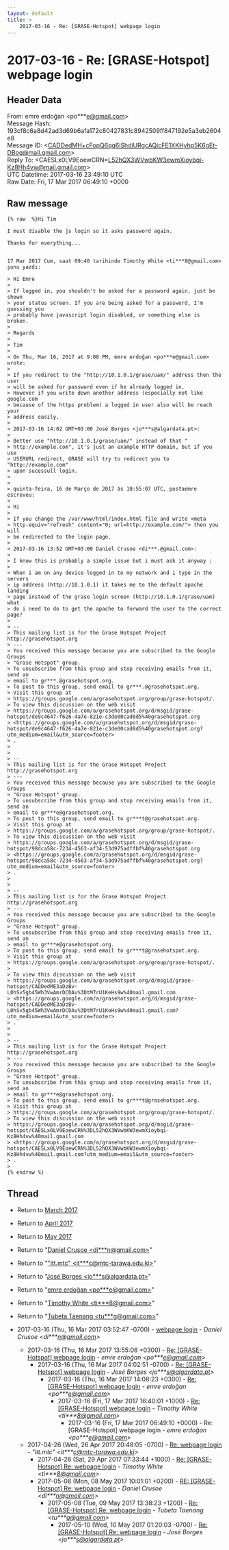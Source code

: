 ```yaml
---
layout: default
title: >
    2017-03-16 - Re: [GRASE-Hotspot] webpage login
---
```


# 2017-03-16 - Re: [GRASE-Hotspot] webpage login

## Header Data

From: emre erdoğan \<po***e@gmail.com\><br>
Message Hash: 193cf8c6a8d42ad3d69b6afa172c80427831c8942509ff847192e5a3eb2604e8<br>
Message ID: \<CADDedMH+cFopQ6qq6iShdiURgcAQicFE1XKHyhp5K6gEt-DBog@mail.gmail.com\><br>
Reply To: \<CAESLx0LV9EoewCRN=L52hQX3WVwbKW3ewmXioybqi-Kz8Hh4vw@mail.gmail.com\><br>
UTC Datetime: 2017-03-16 23:49:10 UTC<br>
Raw Date: Fri, 17 Mar 2017 06:49:10 +0000<br>

## Raw message

```
{% raw  %}Hi Tim

I must disable the js login so it asks password again.

Thanks for everything...


17 Mar 2017 Cum, saat 09:40 tarihinde Timothy White <ti***8@gmail.com>
şunu yazdı:

> Hi Emre
>
> If logged in, you shouldn't be asked for a password again, just be shown
> your status screen. If you are being asked for a password, I'm guessing you
> probably have javascript login disabled, or something else is broken.
>
> Regards
>
> Tim
>
> On Thu, Mar 16, 2017 at 9:08 PM, emre erdoğan <po***e@gmail.com> wrote:
>
> If you redirect to the "http://10.1.0.1/grase/uam/" address then the user
> will be asked for password even if he already logged in.
> However if you write down another address (especially not like google.com
> because of the https problem) a logged in user also will be reach your
> address easily.
>
> 2017-03-16 14:02 GMT+03:00 José Borges <jo***s@algardata.pt>:
>
> Better use "http://10.1.0.1/grase/uam/" instead of that "
> http://example.com", it's just an example HTTP domain, but if you use
> USERURL redirect, GRASE will try to redirect you to "http://example.com"
> upon sucessull login.
>
>
> quinta-feira, 16 de Março de 2017 às 10:55:07 UTC, postaemre escreveu:
>
> Hi
>
> If you change the /var/www/html/index.html file and write <meta
> http-equiv="refresh" content="0; url=http://example.com/"> then you will
> be redirected to the login page.
>
> 2017-03-16 13:52 GMT+03:00 Daniel Crusoe <di***.@gmail.com>:
>
> I know this is probably a simple issue but i must ask it anyway :
>
> When i am on any device logged in to my network and i type in the servers
> ip address (http://10.1.0.1) it takes me to the default apache landing
> page instead of the grase login screen (http://10.1.0.1/grase/uam) what
> do i need to do to get the apache to forward the user to the correct page?
>
> --
> This mailing list is for the Grase Hotspot Project http://grasehotspot.org
> ---
> You received this message because you are subscribed to the Google Groups
> "Grase Hotspot" group.
> To unsubscribe from this group and stop receiving emails from it, send an
> email to gr***.@grasehotspot.org.
> To post to this group, send email to gr***.@grasehotspot.org.
> Visit this group at
> https://groups.google.com/a/grasehotspot.org/group/grase-hotspot/.
> To view this discussion on the web visit
> https://groups.google.com/a/grasehotspot.org/d/msgid/grase-hotspot/de9c4647-f626-4a7e-821e-c3de00cad8d5%40grasehotspot.org
> <https://groups.google.com/a/grasehotspot.org/d/msgid/grase-hotspot/de9c4647-f626-4a7e-821e-c3de00cad8d5%40grasehotspot.org?utm_medium=email&utm_source=footer>
> .
>
>
> --
> This mailing list is for the Grase Hotspot Project http://grasehotspot.org
> ---
> You received this message because you are subscribed to the Google Groups
> "Grase Hotspot" group.
> To unsubscribe from this group and stop receiving emails from it, send an
> email to gr***e@grasehotspot.org.
> To post to this group, send email to gr***t@grasehotspot.org.
> Visit this group at
> https://groups.google.com/a/grasehotspot.org/group/grase-hotspot/.
> To view this discussion on the web visit
> https://groups.google.com/a/grasehotspot.org/d/msgid/grase-hotspot/98dca58c-7234-4563-af34-53d975adffbf%40grasehotspot.org
> <https://groups.google.com/a/grasehotspot.org/d/msgid/grase-hotspot/98dca58c-7234-4563-af34-53d975adffbf%40grasehotspot.org?utm_medium=email&utm_source=footer>
> .
>
>
> --
> This mailing list is for the Grase Hotspot Project http://grasehotspot.org
> ---
> You received this message because you are subscribed to the Google Groups
> "Grase Hotspot" group.
> To unsubscribe from this group and stop receiving emails from it, send an
> email to gr***e@grasehotspot.org.
> To post to this group, send email to gr***t@grasehotspot.org.
> Visit this group at
> https://groups.google.com/a/grasehotspot.org/group/grase-hotspot/.
>
> To view this discussion on the web visit
> https://groups.google.com/a/grasehotspot.org/d/msgid/grase-hotspot/CADDedME3aDzBv-L0hSv5gb45Wh3VwAmrDCDAu%3DtM7rU1KeHs9w%40mail.gmail.com
> <https://groups.google.com/a/grasehotspot.org/d/msgid/grase-hotspot/CADDedME3aDzBv-L0hSv5gb45Wh3VwAmrDCDAu%3DtM7rU1KeHs9w%40mail.gmail.com?utm_medium=email&utm_source=footer>
> .
>
>
> --
> This mailing list is for the Grase Hotspot Project http://grasehotspot.org
> ---
> You received this message because you are subscribed to the Google Groups
> "Grase Hotspot" group.
> To unsubscribe from this group and stop receiving emails from it, send an
> email to gr***e@grasehotspot.org.
> To post to this group, send email to gr***t@grasehotspot.org.
> Visit this group at
> https://groups.google.com/a/grasehotspot.org/group/grase-hotspot/.
> To view this discussion on the web visit
> https://groups.google.com/a/grasehotspot.org/d/msgid/grase-hotspot/CAESLx0LV9EoewCRN%3DL52hQX3WVwbKW3ewmXioybqi-Kz8Hh4vw%40mail.gmail.com
> <https://groups.google.com/a/grasehotspot.org/d/msgid/grase-hotspot/CAESLx0LV9EoewCRN%3DL52hQX3WVwbKW3ewmXioybqi-Kz8Hh4vw%40mail.gmail.com?utm_medium=email&utm_source=footer>
> .
>
{% endraw %}
```

## Thread

+ Return to [March 2017](/archive/2017/03)
+ Return to [April 2017](/archive/2017/04)
+ Return to [May 2017](/archive/2017/05)

+ Return to "[Daniel Crusoe <di***n<span>@</span>gmail.com>](/authors/di___n_at_gmail_com)"
+ Return to "["itt.mtc" <it***c<span>@</span>mtc-tarawa.edu.ki>](/authors/it___c_at_mtctarawa_edu_ki)"
+ Return to "[José Borges <jo***s<span>@</span>algardata.pt>](/authors/jo___s_at_algardata_pt)"
+ Return to "[emre erdoğan <po***e<span>@</span>gmail.com>](/authors/po___e_at_gmail_com)"
+ Return to "[Timothy White <ti***8<span>@</span>gmail.com>](/authors/ti___8_at_gmail_com)"
+ Return to "[Tubeta Taenang <tu***g<span>@</span>gmail.com>](/authors/tu___g_at_gmail_com)"

+ 2017-03-16 (Thu, 16 Mar 2017 03:52:47 -0700) - [webpage login](/archive/2017/03/914e8ff8680b1f87b6d1a5bb5c03fc5bee0ddb5544853fcef8790d5affbd8008) - _Daniel Crusoe \<di***n@gmail.com\>_
  + 2017-03-16 (Thu, 16 Mar 2017 13:55:06 +0300) - [Re: [GRASE-Hotspot] webpage login](/archive/2017/03/1d152656a39845a69180e982a4c1ff57d77bd8f63a2418f06c24b8732ab80a10) - _emre erdoğan \<po***e@gmail.com\>_
    + 2017-03-16 (Thu, 16 Mar 2017 04:02:51 -0700) - [Re: [GRASE-Hotspot] webpage login](/archive/2017/03/c908eaea17f0e8bbd584779549a672a84fabb51355dcc438ce38b517ab0452c7) - _José Borges \<jo***s@algardata.pt\>_
      + 2017-03-16 (Thu, 16 Mar 2017 14:08:23 +0300) - [Re: [GRASE-Hotspot] webpage login](/archive/2017/03/8303feb87f00cc4c5c8ff480cc54f05b041e3e14611a719877d5b584f2dda044) - _emre erdoğan \<po***e@gmail.com\>_
        + 2017-03-16 (Fri, 17 Mar 2017 16:40:01 +1000) - [Re: [GRASE-Hotspot] webpage login](/archive/2017/03/a9385056644403b70353a17a64b4c161a679e01944b5abf5333d1f119cb416d8) - _Timothy White \<ti***8@gmail.com\>_
          + 2017-03-16 (Fri, 17 Mar 2017 06:49:10 +0000) - Re: [GRASE-Hotspot] webpage login - _emre erdoğan \<po***e@gmail.com\>_
  + 2017-04-26 (Wed, 26 Apr 2017 20:48:05 -0700) - [Re: webpage login](/archive/2017/04/0a9927c962b019c2444bda45ed95532fa72e06f84b4c5fb4d7e00269be21c7ce) - _"itt.mtc" \<it***c@mtc-tarawa.edu.ki\>_
    + 2017-04-28 (Sat, 29 Apr 2017 07:33:44 +1000) - [Re: [GRASE-Hotspot] Re: webpage login](/archive/2017/04/897eb51deee62ee46c10bb5647fddc44a173d3bd83c1881549089122631939f8) - _Timothy White \<ti***8@gmail.com\>_
    + 2017-05-08 (Mon, 08 May 2017 10:01:01 +0200) - [RE: [GRASE-Hotspot] Re: webpage login](/archive/2017/05/ab1e579913d0be5404569eb545c3ff69b83b78385dc2a0af1e6be412305b83e8) - _Daniel Crusoe \<di***n@gmail.com\>_
      + 2017-05-08 (Tue, 09 May 2017 13:38:23 +1200) - [Re: [GRASE-Hotspot] Re: webpage login](/archive/2017/05/e271a2f0e2dacaef217efbbe44ca39de6776564f5e4fb0d2b613301d7c8cead9) - _Tubeta Taenang \<tu***g@gmail.com\>_
        + 2017-05-10 (Wed, 10 May 2017 01:20:03 -0700) - [Re: [GRASE-Hotspot] Re: webpage login](/archive/2017/05/752f09784d29d712f0fe2efad9244d19b938ae7e58aec79865bb377c911617bc) - _José Borges \<jo***s@algardata.pt\>_

